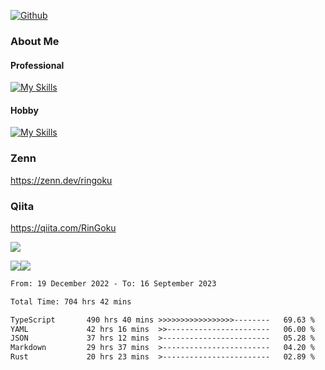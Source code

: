 [![Github](https://img.shields.io/github/followers/skyt-a?label=Follow&style=social)](https://github.com/skyt-a)

### About Me
#### Professional
[![My Skills](https://skillicons.dev/icons?i=react,ts,js,nodejs,java,graphql,firebase,githubactions&theme=light)](https://skillicons.dev)
#### Hobby
[![My Skills](https://skillicons.dev/icons?i=unity,rust,py&theme=light)](https://skillicons.dev)

### Zenn
https://zenn.dev/ringoku
### Qiita
https://qiita.com/RinGoku


![](https://github-profile-summary-cards.vercel.app/api/cards/profile-details?username=skyt-a&theme=default)

![](https://github-profile-summary-cards.vercel.app/api/cards/repos-per-language?username=skyt-a&theme=default)![](https://github-profile-summary-cards.vercel.app/api/cards/stats?username=RinGoku&theme=default)

<!--START_SECTION:waka-->

```txt
From: 19 December 2022 - To: 16 September 2023

Total Time: 704 hrs 42 mins

TypeScript       490 hrs 40 mins >>>>>>>>>>>>>>>>>--------   69.63 %
YAML             42 hrs 16 mins  >>-----------------------   06.00 %
JSON             37 hrs 12 mins  >------------------------   05.28 %
Markdown         29 hrs 37 mins  >------------------------   04.20 %
Rust             20 hrs 23 mins  >------------------------   02.89 %
```

<!--END_SECTION:waka-->

